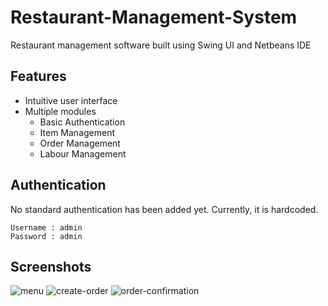 # Restaurant-Management-System
Restaurant management software built using Swing UI and Netbeans IDE

## Features
 - Intuitive user interface
 - Multiple modules
    - Basic Authentication  
    - Item Management 
    - Order Management
    - Labour Management


## Authentication
No standard authentication has been added yet. Currently, it is hardcoded.

```
Username : admin
Password : admin
```
## Screenshots
![menu](https://i.ibb.co/Y7kn3cQ/2-menu.png)
![create-order](https://i.ibb.co/5c5vpwv/3-create-order.png)
![order-confirmation](https://i.ibb.co/qJgRYCL/4-order-confirmation.png)
